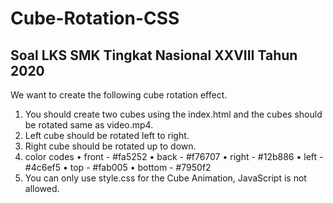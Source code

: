 # Cube-Rotation-CSS
## Soal LKS SMK Tingkat Nasional XXVIII Tahun 2020

We want to create the following cube rotation effect.
1. You should create two cubes using the index.html and the cubes should be
rotated same as video.mp4.
2. Left cube should be rotated left to right.
3. Right cube should be rotated up to down.
4. color codes
• front - #fa5252
• back - #f76707
• right - #12b886
• left - #4c6ef5
• top - #fab005
• bottom - #7950f2
5. You can only use style.css for the Cube Animation, JavaScript is not allowed.